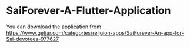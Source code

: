 # SaiForever-A-Flutter-Application
You can download the application from https://www.getjar.com/categories/religion-apps/SaiForever-An-app-for-Sai-devotees-977627
